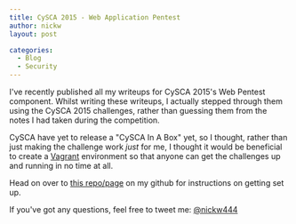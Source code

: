 ```yaml
---
title: CySCA 2015 - Web Application Pentest
author: nickw
layout: post

categories:
  - Blog
  - Security
---
```


I've recently published all my writeups for CySCA 2015's Web Pentest component.
Whilst writing these writeups, I actually stepped through them using the CySCA
2015 challenges, rather than guessing them from the notes I had taken during the
competition. 

CySCA have yet to release a "CySCA In A Box" yet, so I thought, rather than just
making the challenge work _just_ for me, I thought it would be beneficial to 
create a [Vagrant](http://www.vagrantup.com/) environment so that anyone can 
get the challenges up and running in no time at all. 

Head on over to [this repo/page](https://github.com/nickw444/CySCA2015/tree/master/web_application_pentest/files)
on my github for instructions on getting set up. 

If you've got any questions, feel free to tweet me: 
[@nickw444](http://twitter.com/nickw444)